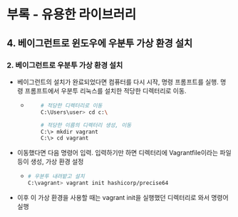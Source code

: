 # 부록 - 유용한 라이브러리
## 4. 베이그런트로 윈도우에 우분투 가상 환경 설치
### 2. 베이그런트로 우분투 가상 환경 설치
- 베이그런트의  설치가 완료되었다면 컴퓨터를 다시 시작, 명령 프롬프트를 실행. 명령 프롬프트에서 우분투 리눅스를 설치한 적당한 디렉터리로 이동.
  - ```bash
        # 적당한 디렉터리로 이동
        C:\Users\user> cd c:\

        # 적당한 이름의 디렉터리 생성, 이동
        C:\> mkdir vagrant
        C:\> cd vagrant
    ```
- 이동했다면 다음 명령어 입력. 입력하기만 하면 디렉터리에 Vagrantfile이라는 파일 등이 생성, 가상 환경 설정
  - ```bash
    # 우분투 내려밭고 설치
    C:\vagrant> vagrant init hashicorp/precise64
    ```
- 이후 이 가상 환경을 사용할 때는 vagrant init을 실행했던 디렉터리로 와서 명령어 실행
